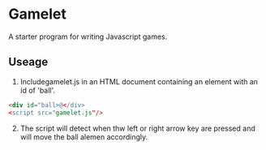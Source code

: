 # Gamelet

A starter program for writing Javascript games.

## Useage

1. Includegamelet.js in an HTML document containing an
   element with an id of 'ball'.

```html
<div id="ball>@</div>
<script src="gamelet.js"/>
```

2. The script will detect when thw left or right arrow
   key are pressed and will move the ball alemen accordingly.
